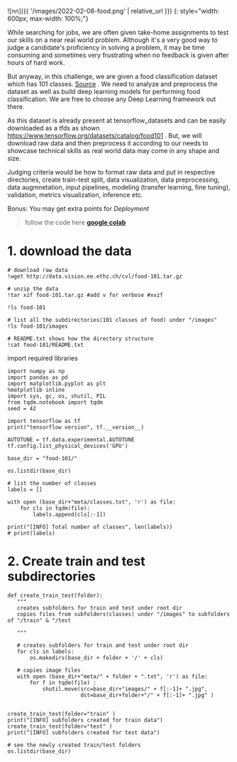 ![nn]({{ '/images/2022-02-08-food.png' | relative_url }})
{: style="width: 600px; max-width: 100%;"}

While searching for jobs, we are often given take-home assignments to test our skills on a near real world problem. Although it's a very good way to judge a candidate's proficiency in solving a problem, it may be time consuming and sometimes very frustrating when no feedback is given after hours of hard work.

But anyway, in this challenge, we are given a food classification dataset which has 101 classes. [Source](https://data.vision.ee.ethz.ch/cvl/datasets_extra/food-101/) . We need to analyze and preprocess the dataset as well as build deep learning models for performing food classification. We are free to choose any Deep Learning framework out there.

As this dataset is already present at tensorflow_datasets and can be easily downloaded as a tfds as shown https://www.tensorflow.org/datasets/catalog/food101 . But, we will download raw data and then preprocess it according to our needs to showcase technical skills as real world data may come in any shape and size.

Judging criteria would be how to format raw data and put in respective directories, create train-test split, data visualization, data preprocessing, data augmnetation, input pipelines, modeling (transfer learning, fine tuning), validation, metrics visualization, inference etc.

Bonus: You may get extra points for *Deployment*

> follow the code here **[google colab](https://colab.research.google.com/drive/1k-MocSgk8OoaNQqtkbsjDLdBCfeJ7kMV?usp=sharing)**


# 1. download the data
```
# download raw data
!wget http://data.vision.ee.ethz.ch/cvl/food-101.tar.gz

# unzip the data
!tar xzf food-101.tar.gz #add v for verbose #xvzf

!ls food-101

# list all the subdirectories(101 classes of food) under "/images"
!ls food-101/images

# README.txt shows how the directory structure
!cat food-101/README.txt
```
import required libraries
```
import numpy as np
import pandas as pd
import matplotlib.pyplot as plt
%matplotlib inline
import sys, gc, os, shutil, PIL
from tqdm.notebook import tqdm
seed = 42

import tensorflow as tf
print("tensorflow version", tf.__version__)

AUTOTUNE = tf.data.experimental.AUTOTUNE
tf.config.list_physical_devices('GPU')

```
```
base_dir = "food-101/"

os.listdir(base_dir)

# list the number of classes
labels = []

with open (base_dir+"meta/classes.txt", 'r') as file:
    for cls in tqdm(file):
        labels.append(cls[:-1])
    
print("[INFO] Total number of classes", len(labels))
# print(labels)

```
 
 
 
 
 # 2. Create train and test subdirectories
 
 ```
 def create_train_test(folder):
    """ 
    creates subfolders for train and test under root dir
    copies files from subfolders(classes) under "/images" to subfolders of "/train" & "/test
    
    """

    # creates subfolders for train and test under root dir
    for cls in labels:
        os.makedirs(base_dir + folder + '/' + cls)
    
    # copies image files
    with open (base_dir+"meta/" + folder + ".txt", 'r') as file:
        for f in tqdm(file) :
            shutil.move(src=base_dir+"images/" + f[:-1]+ ".jpg", 
                        dst=base_dir+folder+"/" + f[:-1]+ ".jpg" )

            
create_train_test(folder="train" )
print("[INFO] subfolders created for train data")
create_train_test(folder="test" )
print("[INFO] subfolders created for test data")

# see the newly created train/test folders
os.listdir(base_dir)

```
 
 
 
 
 
 
 
 
 
 
 
 
 
 
 
 
 
 
 
 
 
 
 
 
 
 
 
 
 
 
